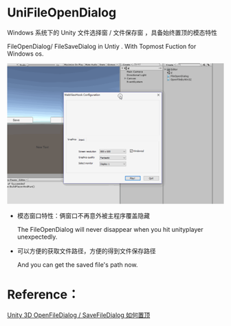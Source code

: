 # UniFileOpenDialog
Windows 系统下的 Unity 文件选择窗 / 文件保存窗 ，具备始终置顶的模态特性

FileOpenDialog/ FileSaveDialog  in Untiy . With Topmost Fuction for Windows os.


![](Media/OpenFIleDialog.gif)

* 模态窗口特性：俩窗口不再意外被主程序覆盖隐藏

  The FileOpenDialog will never disappear when you hit unityplayer unexpectedly.

* 可以方便的获取文件路径，方便的得到文件保存路径 

  And you can get the saved file's path now.

# Reference：
[Unity 3D OpenFileDialog / SaveFileDialog 如何置顶](https://www.jianshu.com/p/8cc34b2a7377)
